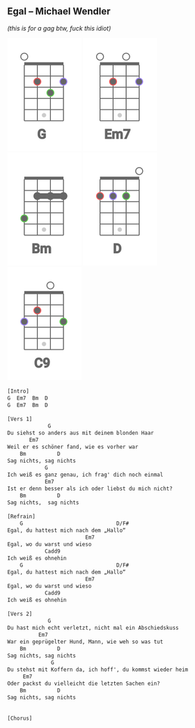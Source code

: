 ## Egal – Michael Wendler

*(this is for a gag btw, fuck this idiot)*

![G][] ![Em7][] ![Bm][] ![D][] ![C9][]

```
[Intro]
G  Em7  Bm  D
G  Em7  Bm  D

[Vers 1]
             G
Du siehst so anders aus mit deinem blonden Haar
       Em7
Weil er es schöner fand, wie es vorher war
    Bm          D
Sag nichts, sag nichts
            G
Ich weiß es ganz genau, ich frag' dich noch einmal
            Em7
Ist er denn besser als ich oder liebst du mich nicht?
    Bm          D
Sag nichts,  sag nichts

[Refrain]
    G                              D/F#
Egal, du hattest mich nach dem „Hallo“
                         Em7
Egal, wo du warst und wieso
            Cadd9
Ich weiß es ohnehin
    G                              D/F#
Egal, du hattest mich nach dem „Hallo“
                         Em7
Egal, wo du warst und wieso
            Cadd9
Ich weiß es ohnehin

[Vers 2]
             G
Du hast mich echt verletzt, nicht mal ein Abschiedskuss
          Em7
War ein geprügelter Hund, Mann, wie weh so was tut
    Bm          D
Sag nichts, sag nichts
              G
Du stehst mit Koffern da, ich hoff', du kommst wieder heim
     Em7
Oder packst du vielleicht die letzten Sachen ein?
    Bm          D
Sag nichts, sag nichts
 
 
[Chorus]

```
[G]: https://raw.githubusercontent.com/Capevace/ukulele-chords/main/svgs/G.svg
[Em7]: https://raw.githubusercontent.com/Capevace/ukulele-chords/main/svgs/Em7.svg
[Bm]: https://raw.githubusercontent.com/Capevace/ukulele-chords/main/svgs/Bm.svg
[D]: https://raw.githubusercontent.com/Capevace/ukulele-chords/main/svgs/D.svg
[C9]: https://raw.githubusercontent.com/Capevace/ukulele-chords/main/svgs/C9.svg